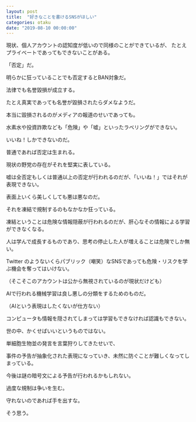 ```yaml
---
layout: post
title:  "好きなことを書けるSNSがほしい"
categories: otaku
date: "2019-08-10 00:00:00"
---
```


現状、個人アカウントの認知度が低いので同様のことができているが、
たとえプライベートであってもできないことがある。

「否定」だ。

明らかに狂っていることでも否定するとBAN対象だ。

法律でも名誉毀損が成立する。

たとえ真実であっても名誉が毀損されたらダメなようだ。

本当に毀損されるのがメディアの報道のせいであっても。

水素水や投資詐欺なども「危険」や「嘘」といったラベリングができない。

いいね！しかできないのだ。

普通であれば否定は生まれる。

現状の野党の存在がそれを堅実に表している。

嘘は全否定もしくは普通以上の否定が行われるのだが、「いいね！」ではそれが表現できない。

表面上いくら美しくしても悪は悪なのだ。

それを凍結で規制するのもなかなか狂っている。

凍結ということは危険な情報隠蔽が行われるのだが、肝心なその情報による学習ができなくなる。

人は学んで成長するものであり、思考の停止した人が増えることは危険でしか無い。

Twitter のようないくらパブリック（嘲笑）なSNSであっても危険・リスクを学ぶ機会を奪ってはいけない。

（そこそこのアカウントは公から無視されているのが現状だけども）

AIで行われる機械学習は良し悪しの分類をするためのものだ。

（AIという表現はしたくないが仕方ない）

コンピュータも情報を隠されてしまっては学習もできなければ認識もできない。

世の中、かくせばいいというものではない。

単細胞生物並の発言を言葉狩りしてきたせいで、

事件の予告が抽象化された表現になっていき、未然に防ぐことが難しくなってしまっている。

今後は謎の暗号文による予告が行われるかもしれない。

過度な規制は争いを生む。

守れないのであれば手を出すな。

そう思う。